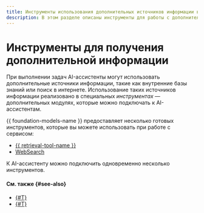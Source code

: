 ```yaml
---
title: Инструменты использования дополнительных источников информации в {{ assistant-api }}
description: В этом разделе описаны инструменты для работы с дополнительными источниками информации в {{ assistant-api }} при реализации сценариев RAG и их возможности.
---
```


# Инструменты для получения дополнительной информации

При выполнении задач AI-ассистенты могут использовать дополнительные источники информации, такие как внутренние базы знаний или поиск в интернете. Использование таких источников информации реализовано в специальных _инструментах_ — дополнительных модулях, которые можно подключать к AI-ассистентам.

{{ foundation-models-name }} предоставляет несколько готовых инструментов, которые вы можете использовать при работе с сервисом:

* [{{ retrieval-tool-name }}](./vector-store.md)
* [WebSearch](./web-search.md)

К AI-ассистенту можно подключить одновременно несколько инструментов.

#### См. также {#see-also}

* [{#T}](../../../operations/assistant/create-with-searchindex.md)
* [{#T}](../../../operations/assistant/create-with-websearch.md)